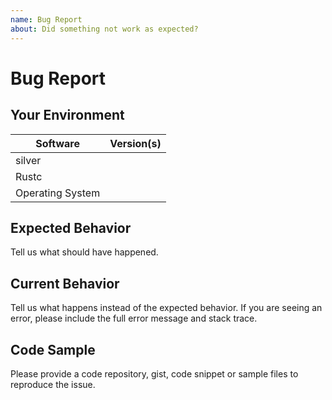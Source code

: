 ```yaml
---
name: Bug Report
about: Did something not work as expected?
---
```


# Bug Report
## Your Environment
| Software         | Version(s) |
| ---------------- | ---------- |
| silver      |
| Rustc            |
| Operating System |

## Expected Behavior
Tell us what should have happened.

## Current Behavior
Tell us what happens instead of the expected behavior. If you are seeing an
error, please include the full error message and stack trace.

## Code Sample
Please provide a code repository, gist, code snippet or sample files to
reproduce the issue.

